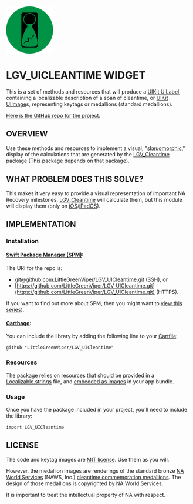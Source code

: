 ![The Project Icon](icon.png)

# LGV_UICLEANTIME WIDGET

This is a set of methods and resources that will produce a [UIKit UILabel](https://developer.apple.com/documentation/uikit/uilabel), containing a localizable description of a span of cleantime, or [UIKit UIImage](https://developer.apple.com/documentation/uikit/uiimage/)s, representing keytags or medallions (standard medallions).

[Here is the GitHub repo for the project.](https://github.com/LittleGreenViper/LGV_UICleantime/)

## OVERVIEW

Use these methods and resources to implement a visual, "[skeuomorphic](https://www.techopedia.com/definition/28955/skeuomorphism)," display of the calculations that are generated by the [LGV_Cleantime](https://github.com/LittleGreenViper/LGV_Cleantime/) package (This package depends on that package).

## WHAT PROBLEM DOES THIS SOLVE?

This makes it very easy to provide a visual representation of important NA Recovery milestones. [LGV_Cleantime](https://github.com/LittleGreenViper/LGV_Cleantime/) will calculate them, but this module will display them (only on [iOS](https://apple.com/ios)/[iPadOS](https://apple.com/ipados)).

## IMPLEMENTATION

### Installation

#### [Swift Package Manager (SPM)](https://swift.org/package-manager/):

The URI for the repo is:

- [git@github.com:LittleGreenViper/LGV_UICleantime.git](git@github.com:LittleGreenViper/LGV_UICleantime.git) (SSH), or
- [https://github.com/LittleGreenViper/LGV_UICleantime.git](https://github.com/LittleGreenViper/LGV_UICleantime.git) (HTTPS).

If you want to find out more about SPM, then you might want to [view this series](https://littlegreenviper.com/series/spm/)).

#### [Carthage](https://github.com/Carthage/Carthage):

You can include the library by adding the following line to your [Cartfile](https://github.com/Carthage/Carthage/blob/master/Documentation/Artifacts.md#cartfile):

    github "LittleGreenViper/LGV_UICleantime"
    
### Resources

The package relies on resources that should be provided in a [Localizable.strings]() file, and [embedded as images]() in your app bundle.

### Usage
    
Once you have the package included in your project, you'll need to include the library:

    import LGV_UICleantime

## LICENSE

The code and keytag images are [MIT license](https://opensource.org/licenses/MIT). Use them as you will.

However, the medallion images are renderings of the standard bronze [NA World Services](https://na.org) (NAWS, Inc.) [cleantime commemoration medallions](https://cart-us.na.org/2-keytags-medallions/medallions-bronze/bronze-medallions-bronze). The design of those medallions is copyrighted by NA World Services.

It is important to treat the intellectual property of NA with respect.

